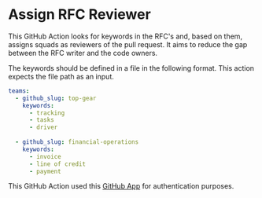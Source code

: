 # Assign RFC Reviewer

This GitHub Action looks for keywords in the RFC's and, based on them, assigns squads as reviewers of the pull request. It aims to reduce the gap between the RFC writer and the code owners.

The keywords should be defined in a file in the following format. This action expects the file path as an input.

```yaml
teams:
  - github_slug: top-gear
    keywords:
      - tracking
      - tasks
      - driver
  
  - github_slug: financial-operations
    keywords:
      - invoice
      - line of credit
      - payment

```

This GitHub Action used this [GitHub App](https://github.com/organizations/loadsmart/settings/apps/rfc-reviewers) for authentication purposes.